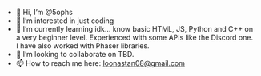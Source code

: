 - 👋 Hi, I’m @5ophs 
- 👀 I’m interested in just coding
- 🌱 I’m currently learning idk... know basic HTML, JS, Python and C++ on a very beginner level. Experienced with some APIs like the Discord one. I have also worked with Phaser libraries.
- 💞️ I’m looking to collaborate on TBD.
- 📫 How to reach me here: loonastan08@gmail.com

<!---
eunbiana/eunbiana is a ✨ special ✨ repository because its `README.md` (this file) appears on your GitHub profile.
You can click the Preview link to take a look at your changes.
--->
